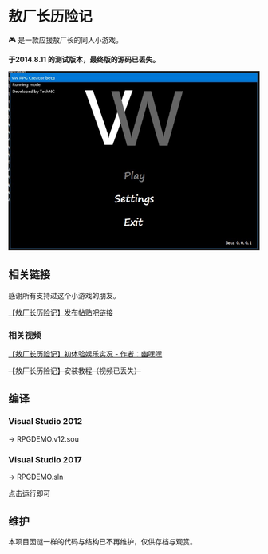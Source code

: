 # 敖厂长历险记

🎮 是一款应援敖厂长的同人小游戏。

**于2014.8.11 的测试版本，最终版的源码已丢失。**

![main](https://raw.githubusercontent.com/cyf-gh/Aoao-Adventure/master/README/main.jpg)

## 相关链接

感谢所有支持过这个小游戏的朋友。

[【敖厂长历险记】发布帖贴吧链接](http://tieba.baidu.com/p/3234205536?share=9105&fr=share&see_lz=0&sfc=copy&client_type=2&client_version=10.3.8.41&st=1575911848&unique=8B3B2D788DC75B1C5B453D80F39B8D36)

### 相关视频
[【敖厂长历险记】初体验娱乐实况 - 作者：幽嘿嘿](https://www.bilibili.com/video/av1430443/)

~~【敖厂长历险记】安装教程（视频已丢失）~~




## 编译
### Visual Studio 2012
-> RPGDEMO.v12.sou
### Visual Studio 2017
-> RPGDEMO.sln

点击运行即可

## 维护
本项目因谜一样的代码与结构已不再维护，仅供存档与观赏。
